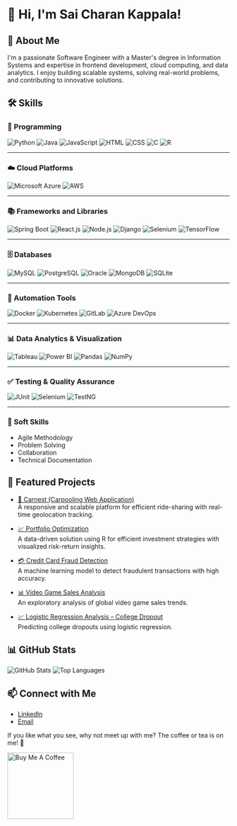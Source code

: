 # 👋 Hi, I'm Sai Charan Kappala!

## 🚀 About Me
I'm a passionate Software Engineer with a Master's degree in Information Systems and expertise in frontend development, cloud computing, and data analytics. I enjoy building scalable systems, solving real-world problems, and contributing to innovative solutions.

## 🛠 Skills

### 🚀 Programming
![Python](https://img.shields.io/badge/Python-3776AB?style=for-the-badge&logo=python&logoColor=white)
![Java](https://img.shields.io/badge/Java-007396?style=for-the-badge&logo=java&logoColor=white)
![JavaScript](https://img.shields.io/badge/JavaScript-F7DF1E?style=for-the-badge&logo=javascript&logoColor=black)
![HTML](https://img.shields.io/badge/HTML5-E34F26?style=for-the-badge&logo=html5&logoColor=white)
![CSS](https://img.shields.io/badge/CSS3-1572B6?style=for-the-badge&logo=css3&logoColor=white)
![C](https://img.shields.io/badge/C-00599C?style=for-the-badge&logo=c&logoColor=white)
![R](https://img.shields.io/badge/R-276DC3?style=for-the-badge&logo=r&logoColor=white)

---

### ☁️ Cloud Platforms
![Microsoft Azure](https://img.shields.io/badge/Microsoft_Azure-0078D4?style=for-the-badge&logo=microsoft-azure&logoColor=white)
![AWS](https://img.shields.io/badge/AWS-232F3E?style=for-the-badge&logo=amazon-aws&logoColor=white)

---

### 📚 Frameworks and Libraries
![Spring Boot](https://img.shields.io/badge/Spring%20Boot-6DB33F?style=for-the-badge&logo=spring-boot&logoColor=white)
![React.js](https://img.shields.io/badge/React-61DAFB?style=for-the-badge&logo=react&logoColor=black)
![Node.js](https://img.shields.io/badge/Node.js-339933?style=for-the-badge&logo=node.js&logoColor=white)
![Django](https://img.shields.io/badge/Django-092E20?style=for-the-badge&logo=django&logoColor=white)
![Selenium](https://img.shields.io/badge/Selenium-43B02A?style=for-the-badge&logo=selenium&logoColor=white)
![TensorFlow](https://img.shields.io/badge/TensorFlow-FF6F00?style=for-the-badge&logo=tensorflow&logoColor=white)

---

### 🗄 Databases
![MySQL](https://img.shields.io/badge/MySQL-4479A1?style=for-the-badge&logo=mysql&logoColor=white)
![PostgreSQL](https://img.shields.io/badge/PostgreSQL-316192?style=for-the-badge&logo=postgresql&logoColor=white)
![Oracle](https://img.shields.io/badge/Oracle-F80000?style=for-the-badge&logo=oracle&logoColor=white)
![MongoDB](https://img.shields.io/badge/MongoDB-4EA94B?style=for-the-badge&logo=mongodb&logoColor=white)
![SQLite](https://img.shields.io/badge/SQLite-003B57?style=for-the-badge&logo=sqlite&logoColor=white)

---

### 🔧 Automation Tools
![Docker](https://img.shields.io/badge/Docker-2496ED?style=for-the-badge&logo=docker&logoColor=white)
![Kubernetes](https://img.shields.io/badge/Kubernetes-326CE5?style=for-the-badge&logo=kubernetes&logoColor=white)
![GitLab](https://img.shields.io/badge/GitLab-FC6D26?style=for-the-badge&logo=gitlab&logoColor=white)
![Azure DevOps](https://img.shields.io/badge/Azure_DevOps-0078D7?style=for-the-badge&logo=azure-devops&logoColor=white)

---

### 📊 Data Analytics & Visualization
![Tableau](https://img.shields.io/badge/Tableau-E97627?style=for-the-badge&logo=tableau&logoColor=white)
![Power BI](https://img.shields.io/badge/Power_BI-F2C811?style=for-the-badge&logo=power-bi&logoColor=black)
![Pandas](https://img.shields.io/badge/Pandas-150458?style=for-the-badge&logo=pandas&logoColor=white)
![NumPy](https://img.shields.io/badge/NumPy-013243?style=for-the-badge&logo=numpy&logoColor=white)

---

### ✅ Testing & Quality Assurance
![JUnit](https://img.shields.io/badge/JUnit-25A162?style=for-the-badge&logo=junit5&logoColor=white)
![Selenium](https://img.shields.io/badge/Selenium-43B02A?style=for-the-badge&logo=selenium&logoColor=white)
![TestNG](https://img.shields.io/badge/TestNG-2E3A46?style=for-the-badge)

---

### 🤝 Soft Skills
- Agile Methodology  
- Problem Solving  
- Collaboration  
- Technical Documentation  
                           


## 📂 Featured Projects
- [🚗 Carnest (Carpooling Web Application)](https://github.com/Saicharankappala/Carnest)  
  A responsive and scalable platform for efficient ride-sharing with real-time geolocation tracking.
  
- [📈 Portfolio Optimization](https://github.com/Saicharankappala/Data-Transformation-Project---MV-Portfolio-Optimization)  
  A data-driven solution using R for efficient investment strategies with visualized risk-return insights.
  
- [💳 Credit Card Fraud Detection](https://github.com/Saicharankappala/Credit-Card-Fraud-Detection)  
  A machine learning model to detect fraudulent transactions with high accuracy.

- [📊 Video Game Sales Analysis](https://github.com/Saicharankappala/Video-Game-sales)  
     An exploratory analysis of global video game sales trends.

- [📈 Logistic Regression Analysis – College Dropout](https://github.com/Saicharankappala/Logistic-Regression-Analysis-Project-College-Drop-out)  
     Predicting college dropouts using logistic regression.

## 📊 GitHub Stats
![GitHub Stats](https://github-readme-stats.vercel.app/api?username=Saicharankappala&show_icons=true&theme=radical)
![Top Languages](https://github-readme-stats.vercel.app/api/top-langs/?username=Saicharankappala&layout=compact&theme=radical)

## 📫 Connect with Me
- [LinkedIn](https://linkedin.com/in/sai-charan-kappala)  
- [Email](mailto:kappalasaicharan22@gmail.com)
  
<p>If you like what you see, why not meet up with me? The coffee or tea is on me! 🥺</p>
<a href="https://www.buymeacoffee.com/your_username" target="_blank"><img src="https://cdn.buymeacoffee.com/buttons/v2/default-red.png" alt="Buy Me A Coffee" width="150" ></a>
